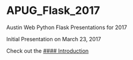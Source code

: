 # APUG_Flask_2017
Austin Web Python Flask Presentations for 2017

Initial Presentation on March 23, 2017

Check out the [#### Introduction](https://github.com/apug-flask-2017/APUG_Flask_2017/blob/master/Introduction.md)


